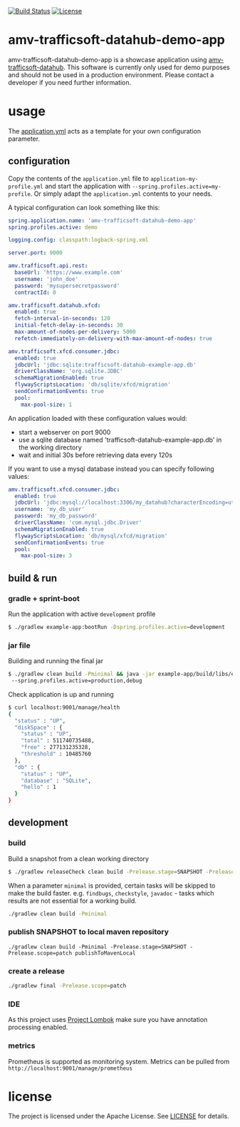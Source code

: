 [![Build Status](https://travis-ci.org/amvnetworks/amv-trafficsoft-datahub-demo-app.svg?branch=master)](https://travis-ci.org/amvnetworks/amv-trafficsoft-datahub-demo-app)
[![License](https://img.shields.io/github/license/amvnetworks/amv-trafficsoft-datahub-demo-app.svg?maxAge=2592000)](https://github.com/amvnetworks/amv-trafficsoft-datahub-demo-app/blob/master/LICENSE)

amv-trafficsoft-datahub-demo-app
========

amv-trafficsoft-datahub-demo-app is a showcase application using [amv-trafficsoft-datahub](https://github.com/amvnetworks/amv-trafficsoft-datahub).
This software is currently only used for demo purposes and should not be used in a production environment.
Please contact a developer if you need further information.

# usage
The [application.yml](example-app/src/main/resources/application.yml) acts as a
template for your own configuration parameter.

## configuration
Copy the contents of the `application.yml` file to `application-my-profile.yml`
and start the application with `--spring.profiles.active=my-profile`.
Or simply adapt the `application.yml` contents to your needs.

A typical configuration can look something like this:
```yml
spring.application.name: 'amv-trafficsoft-datahub-demo-app'
spring.profiles.active: demo

logging.config: classpath:logback-spring.xml

server.port: 9000

amv.trafficsoft.api.rest:
  baseUrl: 'https://www.example.com'
  username: 'john_doe'
  password: 'mysupersecretpassword'
  contractId: 0

amv.trafficsoft.datahub.xfcd:
  enabled: true
  fetch-interval-in-seconds: 120
  initial-fetch-delay-in-seconds: 30
  max-amount-of-nodes-per-delivery: 5000
  refetch-immediately-on-delivery-with-max-amount-of-nodes: true

amv.trafficsoft.xfcd.consumer.jdbc:
  enabled: true
  jdbcUrl: 'jdbc:sqlite:trafficsoft-datahub-example-app.db'
  driverClassName: 'org.sqlite.JDBC'
  schemaMigrationEnabled: true
  flywayScriptsLocation: 'db/sqlite/xfcd/migration'
  sendConfirmationEvents: true
  pool:
    max-pool-size: 1

```
An application loaded with these configuration values would:
  - start a webserver on port 9000
  - use a sqlite database named 'trafficsoft-datahub-example-app.db' in the working directory
  - wait and initial 30s before retrieving data every 120s 

If you want to use a mysql database instead you can specify following values:
```yaml
amv.trafficsoft.xfcd.consumer.jdbc:
  enabled: true
  jdbcUrl: 'jdbc:mysql://localhost:3306/my_datahub?characterEncoding=utf8&amp;autoReconnect=true'
  username: 'my_db_user'
  password: 'my_db_password'
  driverClassName: 'com.mysql.jdbc.Driver'
  schemaMigrationEnabled: true
  flywayScriptsLocation: 'db/mysql/xfcd/migration'
  sendConfirmationEvents: true
  pool:
    max-pool-size: 3
```

## build & run
### gradle + sprint-boot
Run the application with active `development` profile
```bash
$ ./gradlew example-app:bootRun -Dspring.profiles.active=development
```

### jar file
Building and running the final jar
```bash
$ ./gradlew clean build -Pminimal && java -jar example-app/build/libs/example-app-<version>.jar
 --spring.profiles.active=production,debug
```
Check application is up and running
```bash
$ curl localhost:9001/manage/health
{
  "status" : "UP",
  "diskSpace" : {
    "status" : "UP",
    "total" : 511740735488,
    "free" : 277131235328,
    "threshold" : 10485760
  },
  "db" : {
    "status" : "UP",
    "database" : "SQLite",
    "hello" : 1
  }
}
```

## development
### build
Build a snapshot from a clean working directory
```bash
$ ./gradlew releaseCheck clean build -Prelease.stage=SNAPSHOT -Prelease.scope=patch
```

When a parameter `minimal` is provided, certain tasks will be skipped to make the build faster.
e.g. `findbugs`, `checkstyle`, `javadoc` - tasks which results are not essential for a working build.
```bash
./gradlew clean build -Pminimal
```

### publish SNAPSHOT to local maven repository
```
./gradlew clean build -Pminimal -Prelease.stage=SNAPSHOT -Prelease.scope=patch publishToMavenLocal
```

### create a release
```bash
./gradlew final -Prelease.scope=patch
```

### IDE
As this project uses [Project Lombok](https://projectlombok.org/) make sure you have annotation processing enabled.

### metrics
Prometheus is supported as monitoring system. Metrics can be pulled from `http://localhost:9001/manage/prometheus` 


# license
The project is licensed under the Apache License. See [LICENSE](LICENSE) for details.

